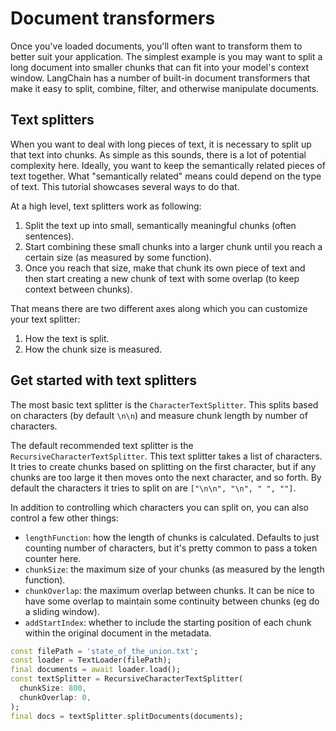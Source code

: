 # Document transformers

Once you've loaded documents, you'll often want to transform them to better suit
your application. The simplest example is you may want to split a long document
into smaller chunks that can fit into your model's context window. LangChain has
a number of built-in document transformers that make it easy to split, combine,
filter, and otherwise manipulate documents.

## Text splitters

When you want to deal with long pieces of text, it is necessary to split up that
text into chunks. As simple as this sounds, there is a lot of potential
complexity here. Ideally, you want to keep the semantically related pieces of
text together. What "semantically related" means could depend on the type of
text. This tutorial showcases several ways to do that.

At a high level, text splitters work as following:

1. Split the text up into small, semantically meaningful chunks (often
   sentences).
2. Start combining these small chunks into a larger chunk until you reach a
   certain size (as measured by some function).
3. Once you reach that size, make that chunk its own piece of text and then
   start creating a new chunk of text with some overlap (to keep context between
   chunks).

That means there are two different axes along which you can customize your text
splitter:

1. How the text is split.
2. How the chunk size is measured.

## Get started with text splitters

The most basic text splitter is the `CharacterTextSplitter`. This splits based
on characters (by default `\n\n`) and measure chunk length by number of
characters.

The default recommended text splitter is the `RecursiveCharacterTextSplitter`. This text splitter 
takes a list of characters. It tries to create chunks based on splitting on the first character, 
but if any chunks are too large it then moves onto the next character, and so forth. By default 
the characters it tries to split on are `["\n\n", "\n", " ", ""]`.

In addition to controlling which characters you can split on, you can also
control a few other things:

- `lengthFunction`: how the length of chunks is calculated. Defaults to just
  counting number of characters, but it's pretty common to pass a token counter
  here.
- `chunkSize`: the maximum size of your chunks (as measured by the length
  function).
- `chunkOverlap`: the maximum overlap between chunks. It can be nice to have
  some overlap to maintain some continuity between chunks (eg do a sliding
  window).
- `addStartIndex`: whether to include the starting position of each chunk within
  the original document in the metadata.

```dart
const filePath = 'state_of_the_union.txt';
const loader = TextLoader(filePath);
final documents = await loader.load();
const textSplitter = RecursiveCharacterTextSplitter(
  chunkSize: 800,
  chunkOverlap: 0,
);
final docs = textSplitter.splitDocuments(documents);
```
